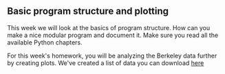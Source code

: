 ## Basic program structure and plotting
This week we will look at the basics of program structure. How can you make
a nice modular program and document it. Make sure you read all the available
Python chapters.

For this week's homework, you will be analyzing the Berkeley data further by
creating plots. We've created a list of data you can download [here](datafiles-week-4.tar.gz)
